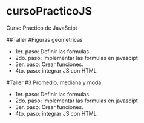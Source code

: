 # cursoPracticoJS
Curso Practico de JavaScipt


##Taller #Figuras geometricas

- 1er. paso: Definir las formulas.
- 2do. paso: Implementar las formulas en javascipt
- 3er. paso: Crear funciones.
- 4to. paso: integrar JS con HTML

#Taller #3 Promedio, mediana y moda.
- 1er. paso: Definir las formulas.
- 2do. paso: Implementar las formulas en javascipt
- 3er. paso: Crear funciones.
- 4to. paso: integrar JS con HTML